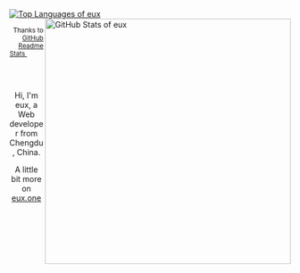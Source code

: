 <a href="https://github.com/euxx">
  <img alt="Top Languages of eux"
    src="https://github-readme-stats.vercel.app/api/top-langs/?username=euxx&theme=vue&hide_border=true&layout=compact">
</a>

<a href="https://github.com/euxx">
  <img alt="GitHub Stats of eux" align="right" width=440
    src="https://github-readme-stats.vercel.app/api?username=euxx&theme=vue&hide_border=true&count_private=true&hide=stars,issues&show_icons=true">
</a>

<p align="right">
  <sub>
    Thanks to
    <a title="Get dynamically generated GitHub stats on your readmes"
      href="https://github.com/anuraghazra/github-readme-stats">
      GitHub Readme Stats
    </a>
    &nbsp;&nbsp;&nbsp;&nbsp;&nbsp;&nbsp;&nbsp;&nbsp;&nbsp;
    &nbsp;&nbsp;&nbsp;&nbsp;&nbsp;&nbsp;&nbsp;&nbsp;&nbsp;
  </sub>
</p>

<br>

<p align="center">
  Hi, I'm eux, a Web developer from Chengdu, China.
</p>

<p align="center">
  A little bit more on <a href="https://eux.one">eux.one</a>
</p>
